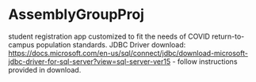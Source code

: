 # AssemblyGroupProj
student registration app customized to fit the needs of COVID return-to-campus population standards.
JDBC Driver download: https://docs.microsoft.com/en-us/sql/connect/jdbc/download-microsoft-jdbc-driver-for-sql-server?view=sql-server-ver15 - follow instructions provided in download.